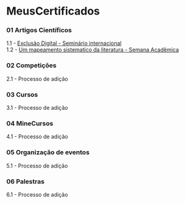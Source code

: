 # MeusCertificados
### 01 Artigos Científicos
1.1 - [Exclusão Digital - Seminário internacional](https://github.com/Akeu-Andrade/MeusCertificados/blob/main/Artigos/01%20-%20Artigo%20-%20Seminario%20internacional%20-%20Exclus%C3%A3o%20Digital.pdf)<br/>
1.2 - [Um mapeamento sistematico da literatura - Semana Acadêmica](https://github.com/Akeu-Andrade/MeusCertificados/blob/main/Artigos/02%20-%20Artigo%20-%20Um%20mapeamento%20sistematico%20da%20literatura%20.pdf)<br/>

### 02 Competições
2.1 - Processo de adição

### 03 Cursos
3.1 - Processo de adição

### 04 MineCursos
4.1 - Processo de adição

### 05 Organização de eventos
5.1 - Processo de adição

### 06 Palestras
6.1 - Processo de adição